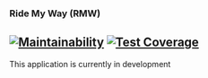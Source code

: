 ### Ride My Way (RMW)
[![Maintainability](https://api.codeclimate.com/v1/badges/effbbe43b9c5621e6635/maintainability)](https://codeclimate.com/github/IyiKuyoro/rmw-react-frontend/maintainability)
[![Test Coverage](https://api.codeclimate.com/v1/badges/effbbe43b9c5621e6635/test_coverage)](https://codeclimate.com/github/IyiKuyoro/rmw-react-frontend/test_coverage)
--

This application is currently in development